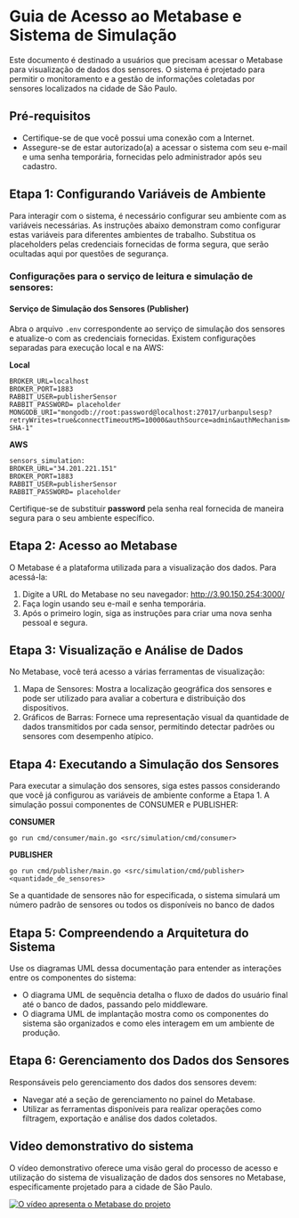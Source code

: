 # Guia de Acesso ao Metabase e Sistema de Simulação

Este documento é destinado a usuários que precisam acessar o Metabase para visualização de dados dos sensores. O sistema é projetado para permitir o monitoramento e a gestão de informações coletadas por sensores localizados na cidade de São Paulo.

## Pré-requisitos
- Certifique-se de que você possui uma conexão com a Internet.
- Assegure-se de estar autorizado(a) a acessar o sistema com seu e-mail e uma senha temporária, fornecidas pelo administrador após seu cadastro.

## Etapa 1: Configurando Variáveis de Ambiente
Para interagir com o sistema, é necessário configurar seu ambiente com as variáveis necessárias. As instruções abaixo demonstram como configurar estas variáveis para diferentes ambientes de trabalho. Substitua os placeholders pelas credenciais fornecidas de forma segura, que serão ocultadas aqui por questões de segurança.

### Configurações para o serviço de leitura e simulação de sensores:

#### Serviço de Simulação dos Sensores (Publisher)

Abra o arquivo `.env` correspondente ao serviço de simulação dos sensores e atualize-o com as credenciais fornecidas. Existem configurações separadas para execução local e na AWS:

**Local**
```
BROKER_URL=localhost
BROKER_PORT=1883
RABBIT_USER=publisherSensor
RABBIT_PASSWORD= placeholder
MONGODB_URI="mongodb://root:password@localhost:27017/urbanpulsesp?retryWrites=true&connectTimeoutMS=10000&authSource=admin&authMechanism=SCRAM-SHA-1"
```

**AWS**

```
sensors_simulation:
BROKER_URL="34.201.221.151"
BROKER_PORT=1883
RABBIT_USER=publisherSensor
RABBIT_PASSWORD= placeholder
```
Certifique-se de substituir **password** pela senha real fornecida de maneira segura para o seu ambiente específico.

## Etapa 2: Acesso ao Metabase
O Metabase é a plataforma utilizada para a visualização dos dados. Para acessá-la:

1. Digite a URL do Metabase no seu navegador:  http://3.90.150.254:3000/
2. Faça login usando seu e-mail e senha temporária.
3. Após o primeiro login, siga as instruções para criar uma nova senha pessoal e segura.

## Etapa 3: Visualização e Análise de Dados
No Metabase, você terá acesso a várias ferramentas de visualização:

1. Mapa de Sensores: Mostra a localização geográfica dos sensores e pode ser utilizado para avaliar a cobertura e distribuição dos dispositivos.
2. Gráficos de Barras: Fornece uma representação visual da quantidade de dados transmitidos por cada sensor, permitindo detectar padrões ou sensores com desempenho atípico.

## Etapa 4: Executando a Simulação dos Sensores
Para executar a simulação dos sensores, siga estes passos considerando que você já configurou as variáveis de ambiente conforme a Etapa 1. A simulação possui componentes de CONSUMER e PUBLISHER:

**CONSUMER**

```
go run cmd/consumer/main.go <src/simulation/cmd/consumer>
```

**PUBLISHER**

```
go run cmd/publisher/main.go <src/simulation/cmd/publisher> <quantidade_de_sensores>
```

Se a quantidade de sensores não for especificada, o sistema simulará um número padrão de sensores ou todos os disponíveis no banco de dados


## Etapa 5: Compreendendo a Arquitetura do Sistema
Use os diagramas UML dessa documentação para entender as interações entre os componentes do sistema:

- O diagrama UML de sequência detalha o fluxo de dados do usuário final até o banco de dados, passando pelo middleware.
- O diagrama UML de implantação mostra como os componentes do sistema são organizados e como eles interagem em um ambiente de produção.

## Etapa 6: Gerenciamento dos Dados dos Sensores
Responsáveis pelo gerenciamento dos dados dos sensores devem:

- Navegar até a seção de gerenciamento no painel do Metabase.
- Utilizar as ferramentas disponíveis para realizar operações como filtragem, exportação e análise dos dados coletados.

## Video demonstrativo do sistema

O vídeo demonstrativo oferece uma visão geral do processo de acesso e utilização do sistema de visualização de dados dos sensores no Metabase, especificamente projetado para a cidade de São Paulo. 


[![O vídeo apresenta o Metabase do projeto](https://i3.ytimg.com/vi/6M7lcCCiwwQ/maxresdefault.jpg)](https://youtu.be/6M7lcCCiwwQ)


